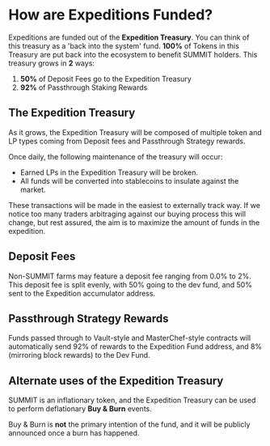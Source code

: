 # How are Expeditions Funded?

Expeditions are funded out of the **Expedition Treasury**. You can think of this treasury as a 'back into the system' fund. **100%** of Tokens in this Treasury are put back into the ecosystem to benefit SUMMIT holders. This treasury grows in **2** ways:

1. **50%** of Deposit Fees go to the Expedition Treasury
2. **92%** of Passthrough Staking Rewards

## The Expedition Treasury

As it grows, the Expedition Treasury will be composed of multiple token and LP types coming from Deposit fees and Passthrough Strategy rewards.

Once daily, the following maintenance of the treasury will occur:

* Earned LPs in the Expedition Treasury will be broken.
* All funds will be converted into stablecoins to insulate against the market.

These transactions will be made in the easiest to externally track way.  If we notice too many traders arbitraging against our buying process this will change, but rest assured, the aim is to maximize the amount of funds in the expedition.

## Deposit Fees

Non-SUMMIT farms may feature a deposit fee ranging from 0.0% to 2%. This deposit fee is split evenly, with 50% going to the dev fund, and 50% sent to the Expedition accumulator address.

## Passthrough Strategy Rewards

Funds passed through to Vault-style and MasterChef-style contracts will automatically send 92% of rewards to the Expedition Fund address, and 8% \(mirroring block rewards\) to the Dev Fund.

## Alternate uses of the Expedition Treasury

SUMMIT is an inflationary token, and the Expedition Treasury can be used to perform deflationary **Buy & Burn** events.

Buy & Burn is **not** the primary intention of the fund, and it will be publicly announced once a burn has happened.  

